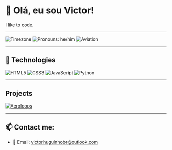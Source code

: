 # 👋 Olá, eu sou Victor!

I like to code.

---

![Timezone](https://img.shields.io/badge/Fuso_Horário-America/Sao__Paulo-0D1117?style=for-the-badge&logo=github&logoColor=white)  ![Pronouns: he/him](https://img.shields.io/badge/👤_Pronomes-ele/dele-0D1117?style=for-the-badge&logoColor=white)  ![Aviation](https://img.shields.io/badge/✈️_Entusiasta_da_Aviação-005C99?style=for-the-badge&logo=flightaware&logoColor=white)



---

## 🧰 Technologies

![HTML5](https://img.shields.io/badge/HTML5-E34F26?logo=html5&logoColor=fff&style=flat)
![CSS3](https://img.shields.io/badge/CSS3-1572B6?logo=css3&logoColor=fff&style=flat)
![JavaScript](https://img.shields.io/badge/JavaScript-F7DF1E?logo=javascript&logoColor=000&style=flat)
![Python](https://img.shields.io/badge/Python-3776AB?logo=python&logoColor=fff&style=flat)

---

## Projects
[![Aeroloops](https://img.shields.io/badge/🚀_Veja_o_projeto-AEROLOOPS.com.br-111827?style=for-the-badge)](https://aeroloops.com.br)

---


## 📫 Contact me:
- 💌 Email: victorhuguinhobr@outlook.com

